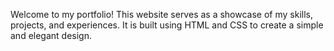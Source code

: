 Welcome to my portfolio! This website serves as a showcase of my skills, projects, and experiences. It is built using HTML and CSS to create a simple and elegant design.

